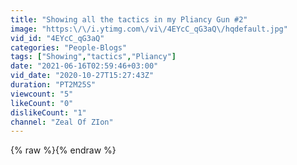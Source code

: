 ```yaml
---
title: "Showing all the tactics in my Pliancy Gun #2"
image: "https:\/\/i.ytimg.com\/vi\/4EYcC_qG3aQ\/hqdefault.jpg"
vid_id: "4EYcC_qG3aQ"
categories: "People-Blogs"
tags: ["Showing","tactics","Pliancy"]
date: "2021-06-16T02:59:46+03:00"
vid_date: "2020-10-27T15:27:43Z"
duration: "PT2M25S"
viewcount: "5"
likeCount: "0"
dislikeCount: "1"
channel: "Zeal Of ZIon"
---
```

{% raw %}{% endraw %}
